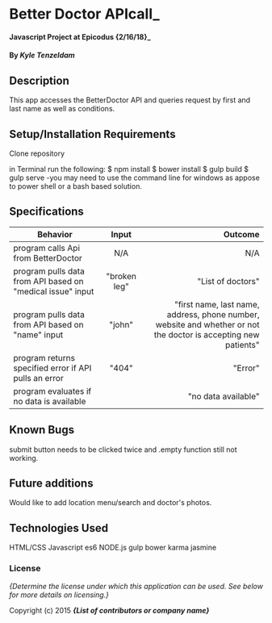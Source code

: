 # Better Doctor APIcall_

#### Javascript Project at Epicodus {2/16/18}_


#### By _**Kyle Tenzeldam**_


## Description
This app accesses the BetterDoctor API and queries request by first and last name as well as conditions.
## Setup/Installation Requirements

Clone repository

in Terminal run the following:
 $ npm install
 $ bower install
 $ gulp build
 $ gulp serve
-you may need to use the command line for windows as appose to power shell or a bash based solution. 


## Specifications

| Behavior        | Input           | Outcome  |
| ------------- |:-------------:| -----:|
| program calls Api from BetterDoctor  | N/A | N/A |
| program pulls data from API based on "medical issue" input | "broken leg" | "List of doctors" |
| program pulls data from API based on "name" input | "john" | "first name, last name, address, phone number, website and whether or not the doctor is accepting new patients" |
| program returns specified error if API pulls an error | "404" | "Error" |
| program evaluates if no data is available  |  | "no data available" |


## Known Bugs
submit button needs to be clicked twice and .empty function still not working.
## Future additions
Would like to add location menu/search and doctor's photos.
## Technologies Used

HTML/CSS
Javascript es6
NODE.js
gulp
bower
karma
jasmine
### License

*{Determine the license under which this application can be used.  See below for more details on licensing.}*

Copyright (c) 2015 **_{List of contributors or company name}_**
